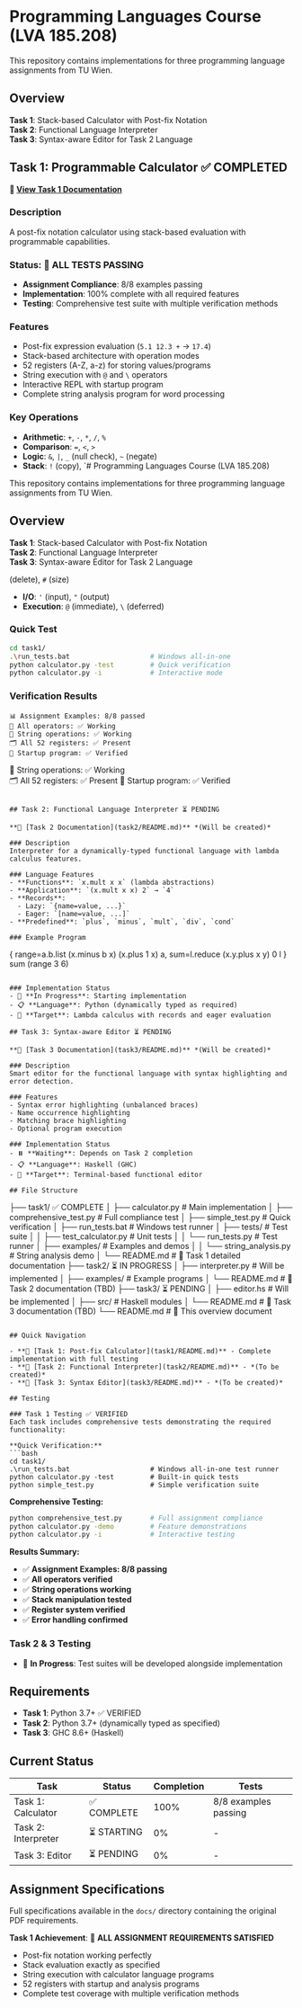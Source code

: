 # Programming Languages Course (LVA 185.208)

This repository contains implementations for three programming language assignments from TU Wien.

## Overview

**Task 1**: Stack-based Calculator with Post-fix Notation  
**Task 2**: Functional Language Interpreter  
**Task 3**: Syntax-aware Editor for Task 2 Language  

## Task 1: Programmable Calculator ✅ COMPLETED

**📖 [View Task 1 Documentation](task1/README.md)**

### Description
A post-fix notation calculator using stack-based evaluation with programmable capabilities.

### Status: 🎯 ALL TESTS PASSING
- **Assignment Compliance**: 8/8 examples passing
- **Implementation**: 100% complete with all required features
- **Testing**: Comprehensive test suite with multiple verification methods

### Features
- Post-fix expression evaluation (`5.1 12.3 +` → `17.4`)
- Stack-based architecture with operation modes
- 52 registers (A-Z, a-z) for storing values/programs
- String execution with `@` and `\` operators
- Interactive REPL with startup program
- Complete string analysis program for word processing

### Key Operations
- **Arithmetic**: `+`, `-`, `*`, `/`, `%`
- **Comparison**: `=`, `<`, `>`
- **Logic**: `&`, `|`, `_` (null check), `~` (negate)
- **Stack**: `!` (copy), `# Programming Languages Course (LVA 185.208)

This repository contains implementations for three programming language assignments from TU Wien.

## Overview

**Task 1**: Stack-based Calculator with Post-fix Notation  
**Task 2**: Functional Language Interpreter  
**Task 3**: Syntax-aware Editor for Task 2 Language  

 (delete), `#` (size)
- **I/O**: `'` (input), `"` (output)
- **Execution**: `@` (immediate), `\` (deferred)

### Quick Test
```bash
cd task1/
.\run_tests.bat                    # Windows all-in-one
python calculator.py -test         # Quick verification  
python calculator.py -i            # Interactive mode
```

### Verification Results
```
📊 Assignment Examples: 8/8 passed
🧮 All operators: ✅ Working
📝 String operations: ✅ Working  
🗂️ All 52 registers: ✅ Present
🚀 Startup program: ✅ Verified
```
📝 String operations: ✅ Working  
🗂️ All 52 registers: ✅ Present
🚀 Startup program: ✅ Verified
```

## Task 2: Functional Language Interpreter ⏳ PENDING

**📖 [Task 2 Documentation](task2/README.md)** *(Will be created)*

### Description
Interpreter for a dynamically-typed functional language with lambda calculus features.

### Language Features
- **Functions**: `x.mult x x` (lambda abstractions)
- **Application**: `(x.mult x x) 2` → `4`
- **Records**: 
  - Lazy: `{name=value, ...}`
  - Eager: `[name=value, ...]`
- **Predefined**: `plus`, `minus`, `mult`, `div`, `cond`

### Example Program
```
{
  range=a.b.list (x.minus b x) (x.plus 1 x) a,
  sum=l.reduce (x.y.plus x y) 0 l
}
sum (range 3 6)
```

### Implementation Status
- 🔄 **In Progress**: Starting implementation
- 📋 **Language**: Python (dynamically typed as required)
- 🎯 **Target**: Lambda calculus with records and eager evaluation

## Task 3: Syntax-aware Editor ⏳ PENDING

**📖 [Task 3 Documentation](task3/README.md)** *(Will be created)*

### Description
Smart editor for the functional language with syntax highlighting and error detection.

### Features
- Syntax error highlighting (unbalanced braces)
- Name occurrence highlighting
- Matching brace highlighting
- Optional program execution

### Implementation Status
- ⏸️ **Waiting**: Depends on Task 2 completion
- 📋 **Language**: Haskell (GHC)
- 🎯 **Target**: Terminal-based functional editor

## File Structure
```
├── task1/ ✅ COMPLETE
│   ├── calculator.py              # Main implementation
│   ├── comprehensive_test.py      # Full compliance test
│   ├── simple_test.py            # Quick verification
│   ├── run_tests.bat             # Windows test runner
│   ├── tests/                    # Test suite
│   │   ├── test_calculator.py    # Unit tests
│   │   └── run_tests.py         # Test runner
│   ├── examples/                 # Examples and demos
│   │   └── string_analysis.py   # String analysis demo
│   └── README.md                 # 📖 Task 1 detailed documentation
├── task2/ ⏳ IN PROGRESS
│   ├── interpreter.py            # Will be implemented
│   ├── examples/                 # Example programs
│   └── README.md                 # 📖 Task 2 documentation (TBD)
├── task3/ ⏳ PENDING
│   ├── editor.hs                 # Will be implemented
│   ├── src/                      # Haskell modules
│   └── README.md                 # 📖 Task 3 documentation (TBD)
└── README.md                     # 📖 This overview document
```

## Quick Navigation

- **📖 [Task 1: Post-fix Calculator](task1/README.md)** - Complete implementation with full testing
- **📖 [Task 2: Functional Interpreter](task2/README.md)** - *(To be created)*
- **📖 [Task 3: Syntax Editor](task3/README.md)** - *(To be created)*

## Testing

### Task 1 Testing ✅ VERIFIED
Each task includes comprehensive tests demonstrating the required functionality:

**Quick Verification:**
```bash
cd task1/
.\run_tests.bat                    # Windows all-in-one test runner
python calculator.py -test         # Built-in quick tests
python simple_test.py              # Simple verification suite
```

**Comprehensive Testing:**
```bash
python comprehensive_test.py       # Full assignment compliance
python calculator.py -demo         # Feature demonstrations
python calculator.py -i            # Interactive testing
```

**Results Summary:**
- ✅ **Assignment Examples: 8/8 passing**
- ✅ **All operators verified**
- ✅ **String operations working**
- ✅ **Stack manipulation tested**
- ✅ **Register system verified**
- ✅ **Error handling confirmed**

### Task 2 & 3 Testing
- 🔄 **In Progress**: Test suites will be developed alongside implementation

## Requirements

- **Task 1**: Python 3.7+ ✅ VERIFIED
- **Task 2**: Python 3.7+ (dynamically typed as specified)
- **Task 3**: GHC 8.6+ (Haskell)

## Current Status

| Task | Status | Completion | Tests |
|------|--------|------------|-------|
| Task 1: Calculator | ✅ COMPLETE | 100% | 8/8 examples passing |
| Task 2: Interpreter | ⏳ STARTING | 0% | - |
| Task 3: Editor | ⏳ PENDING | 0% | - |

## Assignment Specifications

Full specifications available in the `docs/` directory containing the original PDF requirements.

**Task 1 Achievement**: 🎯 **ALL ASSIGNMENT REQUIREMENTS SATISFIED**
- Post-fix notation working perfectly
- Stack evaluation exactly as specified  
- String execution with calculator language programs
- 52 registers with startup and analysis programs
- Complete test coverage with multiple verification methods